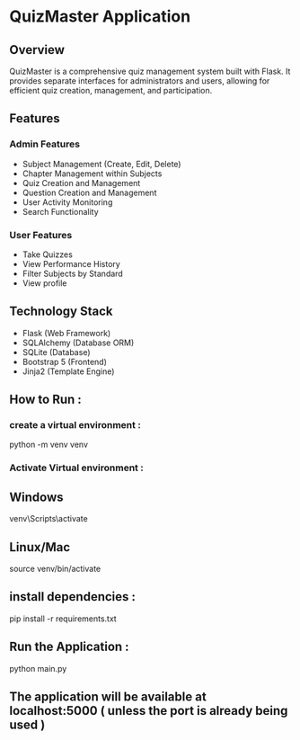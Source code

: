 # QuizMaster Application

## Overview
QuizMaster is a comprehensive quiz management system built with Flask. It provides separate interfaces for administrators and users, allowing for efficient quiz creation, management, and participation.

## Features

### Admin Features
- Subject Management (Create, Edit, Delete)
- Chapter Management within Subjects
- Quiz Creation and Management
- Question Creation and  Management
- User Activity Monitoring
- Search Functionality

### User Features
- Take Quizzes
- View Performance History
- Filter Subjects by Standard
- View profile

## Technology Stack
- Flask (Web Framework)
- SQLAlchemy (Database ORM)
- SQLite (Database)
- Bootstrap 5 (Frontend)
- Jinja2 (Template Engine)

## How to Run :

### create a virtual environment :
python -m venv venv

### Activate Virtual environment :

## Windows
venv\Scripts\activate

## Linux/Mac
source venv/bin/activate

## install dependencies :
pip install -r requirements.txt

## Run the Application :
python main.py

## The application will be available at localhost:5000 ( unless the port is already being used )



